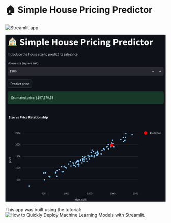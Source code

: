 # 🏠 Simple House Pricing Predictor

![Streamlit.app](https://app-linear-regression-model.streamlit.app)

<img src="https://github.com/CesarAugusto88/streamlit_model/blob/main/streamlit.png" alt="Streamlit">

This app was built using the tutorial: ![How to Quickly Deploy Machine Learning Models with Streamlit](https://machinelearningmastery.com/how-to-quickly-deploy-machine-learning-models-streamlit).
